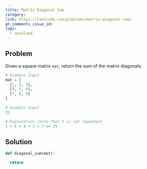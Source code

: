 ```yaml
---
title: Matrix Diagonal Sum
category:
link: https://leetcode.com/problems/matrix-diagonal-sum/
gh_comments_issue_id:
tags:
  - unsolved
---
```


## Problem

Given a square matrix `mat`, return the sum of the matrix diagonals.

```python
# Example Input
mat = [
  [1, 2, 3],
  [4, 5, 6],
  [7, 8, 9]
]

# Example Input
25

# Explanation (note that 5 is not repeated)
1 + 5 + 9 + 3 + 7 == 25
```

## Solution

```python
def diagonal_sum(mat):

  return
```
